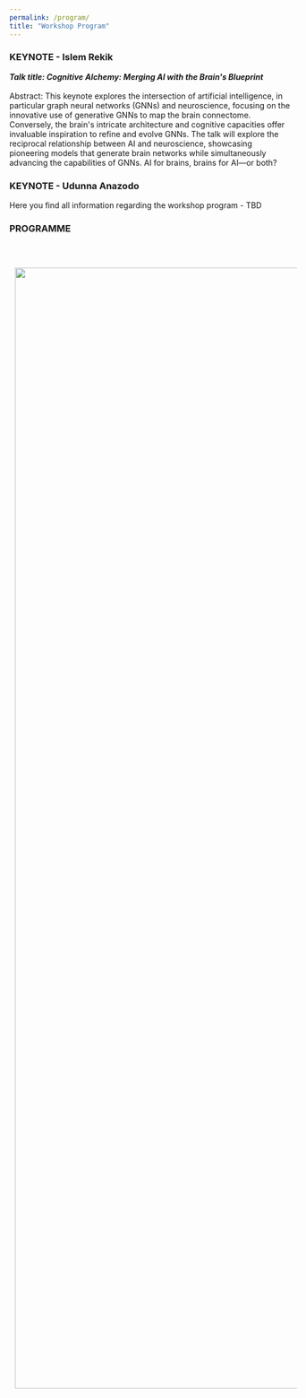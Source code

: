```yaml
---
permalink: /program/
title: "Workshop Program"
---
```


### KEYNOTE - Islem Rekik

***Talk title: Cognitive Alchemy: Merging AI with the Brain's Blueprint***
<br>
<br>
Abstract: This keynote explores the intersection of artificial intelligence, in particular graph neural networks (GNNs) and neuroscience, focusing on the innovative use of generative GNNs to map the brain connectome. Conversely, the brain's intricate architecture and cognitive capacities offer invaluable inspiration to refine and evolve GNNs. The talk will explore the reciprocal relationship between AI and neuroscience, showcasing pioneering models that generate brain networks while simultaneously advancing the capabilities of GNNs. AI for brains, brains for AI—or both?

### KEYNOTE - Udunna Anazodo


Here you find all information regarding the workshop program - TBD


### PROGRAMME
<br>
<br>
<img align="left" src="https://mlcnworkshop.github.io/images/WS_pro.png" width="2000 px" style="padding: 10px">

